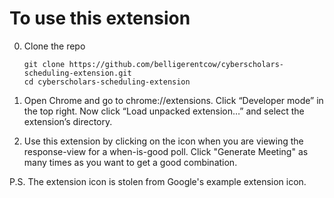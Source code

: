 # To use this extension

0. Clone the repo
  
   `git clone https://github.com/belligerentcow/cyberscholars-scheduling-extension.git`  
   `cd cyberscholars-scheduling-extension`

1. Open Chrome and go to chrome://extensions. Click “Developer mode” in the top right. Now click “Load unpacked extension…” and select the extension’s directory.
2. Use this extension by clicking on the icon when you are viewing the response-view for a when-is-good poll. Click "Generate Meeting" as many times as you want to get a good combination.

P.S. The extension icon is stolen from Google's example extension icon.
